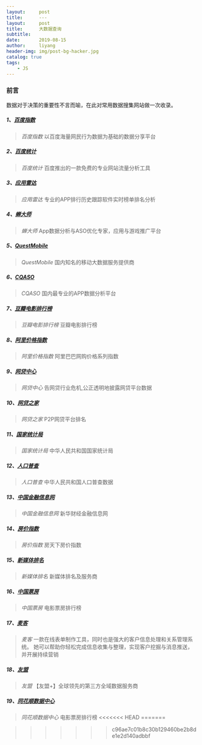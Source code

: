 ```yaml
---
layout:     post
title:      ---
layout:     post
title:      大数据查询
subtitle:   
date:       2019-08-15
author:     liyang
header-img: img/post-bg-hacker.jpg
catalog: true
tags:
    - JS
---
```


### 前言
数据对于决策的重要性不言而喻，在此对常用数据搜集网站做一次收录。

##### 1、[百度指数](http://index.baidu.com)
> *百度指数* 以百度海量网民行为数据为基础的数据分享平台

##### 2、[百度统计](https://tongji.baidu.com)
> *百度统计* 百度推出的一款免费的专业网站流量分析工具

##### 3、[应用雷达](http://www.ann9.com/)
> *应用雷达* 专业的APP排行历史跟踪软件实时榜单排名分析

##### 4、[蝉大师](https://www.chandashi.com)
> *蝉大师* App数据分析与ASO优化专家，应用与游戏推广平台

##### 5、[QuestMobile](http://www.questmobile.com.cn/)
> *QuestMobile* 国内知名的移动大数据服务提供商

##### 6、[CQASO](https://www.cqaso.com)
> *CQASO* 国内最专业的APP数据分析平台

##### 7、[豆瓣电影排行榜](https://movie.douban.com/chart)
> *豆瓣电影排行榜* 豆瓣电影排行榜

##### 8、[阿里价格指数](http://topic.aliresearch.com)
> *阿里价格指数* 阿里巴巴网购价格系列指数

##### 9、[网贷中心](http://www.wdzx.com)
> *网贷中心* 告网贷行业危机,公正透明地披露网贷平台数据

##### 10、[网贷之家](https://shuju.wdzj.com)
> *网贷之家* P2P网贷平台排名

##### 11、[国家统计局](http://data.stats.gov.cn/)
> *国家统计局* 中华人民共和国国家统计局

##### 12、[人口普查](http://www.stats.gov.cn/tjsj/pcsj/)
> *人口普查* 中华人民共和国人口普查数据

##### 13、[中国金融信息网](http://dc.xinhua08.com/)
> *中国金融信息网* 新华财经金融信息网

##### 14、[房价指数](https://fdc.fang.com)
> *房价指数* 房天下房价指数

##### 15、[新媒体排名](https://www.newrank.cn)
> *新媒体排名* 新媒体排名及服务商

##### 16、[中国票房](http://www.cbooo.cn/)
> *中国票房* 电影票房排行榜

##### 17、[麦客](http://www.mikecrm.com/)
> *麦客* 一款在线表单制作工具，同时也是强大的客户信息处理和关系管理系统。
她可以帮助你轻松完成信息收集与整理，实现客户挖掘与消息推送，并开展持续营销

##### 18、[友盟](https://www.umeng.com)
> *友盟* 【友盟+】全球领先的第三方全域数据服务商

##### 19、[同花顺数据中心](http://data.10jqka.com.cn/)
> *同花顺数据中心* 电影票房排行榜
<<<<<<< HEAD
=======


>>>>>>> c96ae7c01b8c30b129460be2b8de1e2d140adbbf

